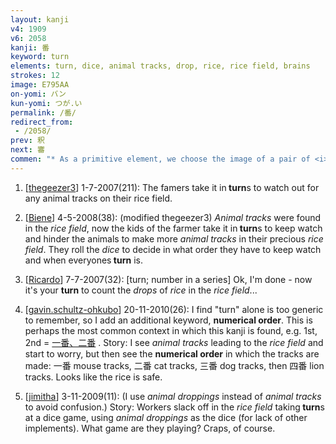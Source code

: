 ```yaml
---
layout: kanji
v4: 1909
v6: 2058
kanji: 番
keyword: turn
elements: turn, dice, animal tracks, drop, rice, rice field, brains
strokes: 12
image: E795AA
on-yomi: バン
kun-yomi: つが.い
permalink: /番/
redirect_from:
 - /2058/
prev: 釈
next: 審
commen: "* As a primitive element, we choose the image of a pair of <i>dice</i> which it is your <i>turn</i> to throw."
---
```


1) [<a href="http://kanji.koohii.com/profile/thegeezer3">thegeezer3</a>] 1-7-2007(211): The famers take it in<strong> turn</strong>s to watch out for any animal tracks on their rice field.

2) [<a href="http://kanji.koohii.com/profile/Biene">Biene</a>] 4-5-2008(38): (modified thegeezer3) <em>Animal tracks</em> were found in the <em>rice field</em>, now the kids of the farmer take it in<strong> turn</strong>s to keep watch and hinder the animals to make more <em>animal tracks</em> in their precious <em>rice field</em>. They roll the <em>dice</em> to decide in what order they have to keep watch and when everyones<strong> turn</strong> is.

3) [<a href="http://kanji.koohii.com/profile/Ricardo">Ricardo</a>] 7-7-2007(32): [turn; number in a series] Ok, I&#039;m done - now it&#039;s your <strong>turn</strong> to count the <em>drops</em> of <em>rice</em> in the <em>rice field</em>...

4) [<a href="http://kanji.koohii.com/profile/gavin.schultz-ohkubo">gavin.schultz-ohkubo</a>] 20-11-2010(26): I find &quot;turn&quot; alone is too generic to remember, so I add an additional keyword, <strong>numerical order</strong>. This is perhaps the most common context in which this kanji is found, e.g. 1st, 2nd = <a href="midori://search?text=一番、二番">一番、二番</a> . Story: I see <em>animal tracks</em> leading to the <em>rice field</em> and start to worry, but then see the <strong>numerical order</strong> in which the tracks are made: 一番 mouse tracks, 二番 cat tracks, 三番 dog tracks, then 四番 lion tracks. Looks like the rice is safe.

5) [<a href="http://kanji.koohii.com/profile/jimitha">jimitha</a>] 3-11-2009(11): (I use <em>animal droppings</em> instead of <em>animal tracks</em> to avoid confusion.) Story: Workers slack off in the <em>rice field</em> taking<strong> turn</strong>s at a dice game, using <em>animal droppings</em> as the dice (for lack of other implements). What game are they playing? Craps, of course.

